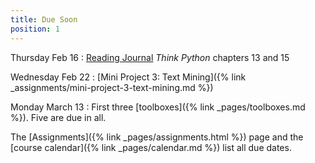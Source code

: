 ```yaml
---
title: Due Soon
position: 1
---
```


Thursday Feb 16
: [Reading Journal](https://github.com/sd17spring/ReadingJournal) _Think Python_ chapters 13 and 15

Wednesday Feb 22
: [Mini Project 3: Text Mining]({% link _assignments/mini-project-3-text-mining.md %})

Monday March 13
: First three [toolboxes]({% link _pages/toolboxes.md %}). Five are due in all.

The [Assignments]({% link _pages/assignments.html %}) page and the [course calendar]({% link _pages/calendar.md %}) list all due dates.
